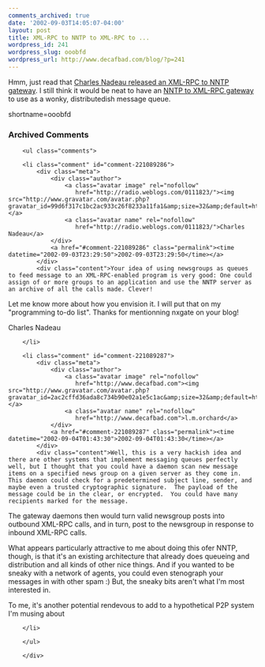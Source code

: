 ```yaml
---
comments_archived: true
date: '2002-09-03T14:05:07-04:00'
layout: post
title: XML-RPC to NNTP to XML-RPC to ...
wordpress_id: 241
wordpress_slug: ooobfd
wordpress_url: http://www.decafbad.com/blog/?p=241
---
```

<p>Hmm, just read that <a href="http://radio.weblogs.com/0111823/2002/09/03.html#a39">Charles Nadeau released an XML-RPC to NNTP gateway</a>.  I still think it would be neat to have an <a href="http://www.decafbad.com/news_archives/000261.phtml#comments">NNTP to XML-RPC gateway</a> to use as a wonky, distributedish message queue.</p>
<!--more-->
shortname=ooobfd

<div id="comments" class="comments archived-comments">
            <h3>Archived Comments</h3>
            
        <ul class="comments">
            
        <li class="comment" id="comment-221089286">
            <div class="meta">
                <div class="author">
                    <a class="avatar image" rel="nofollow" 
                       href="http://radio.weblogs.com/0111823/"><img src="http://www.gravatar.com/avatar.php?gravatar_id=99d6f317c1bc2ac933c26f8233a11fa1&amp;size=32&amp;default=http://mediacdn.disqus.com/1320279820/images/noavatar32.png"/></a>
                    <a class="avatar name" rel="nofollow" 
                       href="http://radio.weblogs.com/0111823/">Charles Nadeau</a>
                </div>
                <a href="#comment-221089286" class="permalink"><time datetime="2002-09-03T23:29:50">2002-09-03T23:29:50</time></a>
            </div>
            <div class="content">Your idea of using newsgroups as queues to feed message to an XML-RPC-enabled program is very good: One could assign of or more groups to an application and use the NNTP server as an archive of all the calls made. Clever!
Let me know more about how you envision it. I will put that on my "programming to-do list". Thanks for mentionning nxgate on your blog!

Charles Nadeau</div>
            
        </li>
    
        <li class="comment" id="comment-221089287">
            <div class="meta">
                <div class="author">
                    <a class="avatar image" rel="nofollow" 
                       href="http://www.decafbad.com"><img src="http://www.gravatar.com/avatar.php?gravatar_id=2ac2cffd36ada8c734b90e02a1e5c1ac&amp;size=32&amp;default=http://mediacdn.disqus.com/1320279820/images/noavatar32.png"/></a>
                    <a class="avatar name" rel="nofollow" 
                       href="http://www.decafbad.com">l.m.orchard</a>
                </div>
                <a href="#comment-221089287" class="permalink"><time datetime="2002-09-04T01:43:30">2002-09-04T01:43:30</time></a>
            </div>
            <div class="content">Well, this is a very hackish idea and there are other systems that implement messaging queues perfectly well, but I thought that you could have a daemon scan new message items on a specified news group on a given server as they come in.  This daemon could check for a predetermined subject line, sender, and maybe even a trusted cryptographic signature.  The payload of the message could be in the clear, or encrypted.  You could have many recipients marked for the message.  

The gateway daemons then would turn valid newsgroup posts into outbound XML-RPC calls, and in turn, post to the newsgroup in response to inbound XML-RPC calls.

What appears particularly attractive to me about doing this ofer NNTP, though, is that it's an existing architecture that already does queueing and distribution and all kinds of other nice things.  And if you wanted to be sneaky with a network of agents, you could even stenograph your messages in with other spam :)  But, the sneaky bits aren't what I'm most interested in.

To me, it's another potential rendevous to add to a hypothetical P2P system I'm musing about</div>
            
        </li>
    
        </ul>
    
        </div>
    